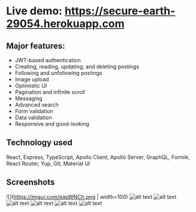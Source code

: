 # Live demo: https://secure-earth-29054.herokuapp.com

## Major features:
* JWT-based authentication
* Creating, reading, updating, and deleting postings
* Following and unfollowing postings
* Image upload
* Optimistic UI
* Pagination and infinite scroll
* Messaging
* Advanced search
* Form validation
* Data validation
* Responsive and good-looking

## Technology used
React, Express, TypeScript, Apollo Client, Apollo Server, GraphQL, Formik, React Router, Yup, Git, Material UI

## Screenshots
![](https://imgur.com/eapWNCh.png | width=100)
![alt text](https://imgur.com/5YSACEs.png "Clolx - the Olx clone")
![alt text](https://imgur.com/D0aPkj1.png "Clolx - the Olx clone")
![alt text](https://imgur.com/VPsHfDM.png "Clolx - the Olx clone")
![alt text](https://imgur.com/Q3rNzcU.png "Clolx - the Olx clone")
![alt text](https://imgur.com/Pljk7Ll.png "Clolx - the Olx clone")
![alt text](https://imgur.com/RMNH1WB.png "Clolx - the Olx clone")
